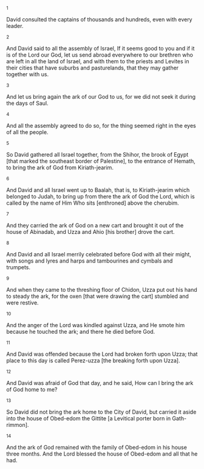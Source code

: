 <sup>1</sup> 

David consulted the captains of thousands and hundreds, even with every leader. 

<sup>2</sup> 

And David said to all the assembly of Israel, If it seems good to you and if it is of the Lord our God, let us send abroad everywhere to our brethren who are left in all the land of Israel, and with them to the priests and Levites in their cities that have suburbs and pasturelands, that they may gather together with us. 

<sup>3</sup> 

And let us bring again the ark of our God to us, for we did not seek it during the days of Saul. 

<sup>4</sup> 

And all the assembly agreed to do so, for the thing seemed right in the eyes of all the people. 

<sup>5</sup> 

So David gathered all Israel together, from the Shihor, the brook of Egypt [that marked the southeast border of Palestine], to the entrance of Hemath, to bring the ark of God from Kiriath-jearim. 

<sup>6</sup> 

And David and all Israel went up to Baalah, that is, to Kiriath-jearim which belonged to Judah, to bring up from there the ark of God the Lord, which is called by the name of Him Who sits [enthroned] above the cherubim. 

<sup>7</sup> 

And they carried the ark of God on a new cart and brought it out of the house of Abinadab, and Uzza and Ahio [his brother] drove the cart. 

<sup>8</sup> 

And David and all Israel merrily celebrated before God with all their might, with songs and lyres and harps and tambourines and cymbals and trumpets. 

<sup>9</sup> 

And when they came to the threshing floor of Chidon, Uzza put out his hand to steady the ark, for the oxen [that were drawing the cart] stumbled and were restive. 

<sup>10</sup> 

And the anger of the Lord was kindled against Uzza, and He smote him because he touched the ark; and there he died before God. 

<sup>11</sup> 

And David was offended because the Lord had broken forth upon Uzza; that place to this day is called Perez-uzza [the breaking forth upon Uzza]. 

<sup>12</sup> 

And David was afraid of God that day, and he said, How can I bring the ark of God home to me? 

<sup>13</sup> 

So David did not bring the ark home to the City of David, but carried it aside into the house of Obed-edom the Gittite [a Levitical porter born in Gath-rimmon]. 

<sup>14</sup> 

And the ark of God remained with the family of Obed-edom in his house three months. And the Lord blessed the house of Obed-edom and all that he had.
